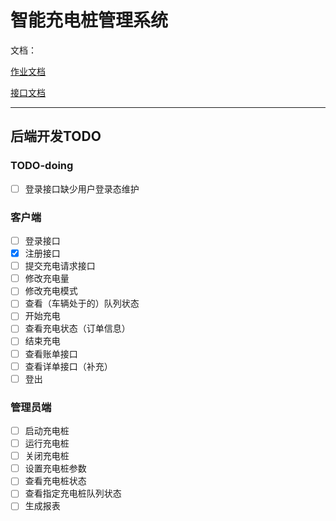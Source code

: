 # 智能充电桩管理系统

文档：

[作业文档](https://xydchcnnf8.feishu.cn/drive/folder/fldcnug1JMxcVQkgOoCPPwrz0Ch)

[接口文档](https://fsbupteducn.feishu.cn/docx/Hg3Tdv3N5oV8gxx5q8Jc6eYWn8e)

---

## 后端开发TODO

### TODO-doing

- [ ] 登录接口缺少用户登录态维护

### 客户端
- [ ] 登录接口
- [x] 注册接口
- [ ] 提交充电请求接口
- [ ] 修改充电量
- [ ] 修改充电模式
- [ ] 查看（车辆处于的）队列状态
- [ ] 开始充电
- [ ] 查看充电状态（订单信息）
- [ ] 结束充电
- [ ] 查看账单接口
- [ ] 查看详单接口（补充）
- [ ] 登出

### 管理员端
- [ ] 启动充电桩
- [ ] 运行充电桩
- [ ] 关闭充电桩
- [ ] 设置充电桩参数
- [ ] 查看充电桩状态
- [ ] 查看指定充电桩队列状态
- [ ] 生成报表
